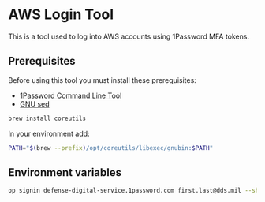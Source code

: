 # AWS Login Tool

This is a tool used to log into AWS accounts using 1Password MFA tokens.

## Prerequisites

Before using this tool you must install these prerequisites:

- [1Password Command Line Tool](https://support.1password.com/command-line-getting-started/)
- [GNU sed](https://formulae.brew.sh/formula/coreutils)

```sh
brew install coreutils
```

In your environment add:

```sh
PATH="$(brew --prefix)/opt/coreutils/libexec/gnubin:$PATH"
```

## Environment variables

```sh
op signin defense-digital-service.1password.com first.last@dds.mil --shorthand dds
```
